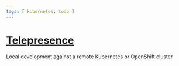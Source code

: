 ```yaml
---
tags: [ kubernetes, todo ]
---
```


# [Telepresence](https://www.telepresence.io/) 

Local development against a remote Kubernetes or OpenShift cluster 
